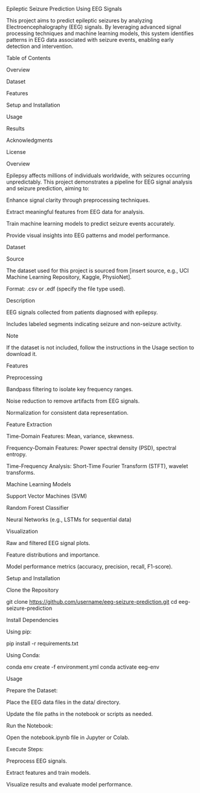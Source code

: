 Epileptic Seizure Prediction Using EEG Signals

This project aims to predict epileptic seizures by analyzing Electroencephalography (EEG) signals. By leveraging advanced signal processing techniques and machine learning models, this system identifies patterns in EEG data associated with seizure events, enabling early detection and intervention.

Table of Contents

Overview

Dataset

Features

Setup and Installation

Usage

Results

Acknowledgments

License

Overview

Epilepsy affects millions of individuals worldwide, with seizures occurring unpredictably. This project demonstrates a pipeline for EEG signal analysis and seizure prediction, aiming to:

Enhance signal clarity through preprocessing techniques.

Extract meaningful features from EEG data for analysis.

Train machine learning models to predict seizure events accurately.

Provide visual insights into EEG patterns and model performance.

Dataset

Source

The dataset used for this project is sourced from [insert source, e.g., UCI Machine Learning Repository, Kaggle, PhysioNet].

Format: .csv or .edf (specify the file type used).

Description

EEG signals collected from patients diagnosed with epilepsy.

Includes labeled segments indicating seizure and non-seizure activity.

Note

If the dataset is not included, follow the instructions in the Usage section to download it.

Features

Preprocessing

Bandpass filtering to isolate key frequency ranges.

Noise reduction to remove artifacts from EEG signals.

Normalization for consistent data representation.

Feature Extraction

Time-Domain Features: Mean, variance, skewness.

Frequency-Domain Features: Power spectral density (PSD), spectral entropy.

Time-Frequency Analysis: Short-Time Fourier Transform (STFT), wavelet transforms.

Machine Learning Models

Support Vector Machines (SVM)

Random Forest Classifier

Neural Networks (e.g., LSTMs for sequential data)

Visualization

Raw and filtered EEG signal plots.

Feature distributions and importance.

Model performance metrics (accuracy, precision, recall, F1-score).

Setup and Installation

Clone the Repository

git clone https://github.com/username/eeg-seizure-prediction.git
cd eeg-seizure-prediction

Install Dependencies

Using pip:

pip install -r requirements.txt

Using Conda:

conda env create -f environment.yml
conda activate eeg-env

Usage

Prepare the Dataset:

Place the EEG data files in the data/ directory.

Update the file paths in the notebook or scripts as needed.

Run the Notebook:

Open the notebook.ipynb file in Jupyter or Colab.



Execute Steps:

Preprocess EEG signals.

Extract features and train models.

Visualize results and evaluate model performance.
